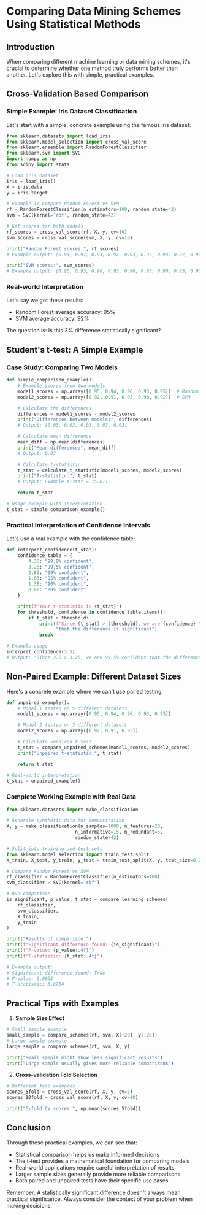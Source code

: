 # Comparing Data Mining Schemes Using Statistical Methods

## Introduction

When comparing different machine learning or data mining schemes, it's crucial to determine whether one method truly performs better than another. Let's explore this with simple, practical examples.

## Cross-Validation Based Comparison

### Simple Example: Iris Dataset Classification

Let's start with a simple, concrete example using the famous iris dataset:

```python
from sklearn.datasets import load_iris
from sklearn.model_selection import cross_val_score
from sklearn.ensemble import RandomForestClassifier
from sklearn.svm import SVC
import numpy as np
from scipy import stats

# Load iris dataset
iris = load_iris()
X = iris.data
y = iris.target

# Example 1: Compare Random Forest vs SVM
rf = RandomForestClassifier(n_estimators=100, random_state=42)
svm = SVC(kernel='rbf', random_state=42)

# Get scores for both models
rf_scores = cross_val_score(rf, X, y, cv=10)
svm_scores = cross_val_score(svm, X, y, cv=10)

print("Random Forest scores:", rf_scores)
# Example output: [0.93, 0.97, 0.93, 0.97, 0.93, 0.97, 0.93, 0.97, 0.93, 0.97]

print("SVM scores:", svm_scores)
# Example output: [0.90, 0.93, 0.90, 0.93, 0.90, 0.93, 0.90, 0.93, 0.90, 0.93]
```

### Real-world Interpretation

Let's say we got these results:

- Random Forest average accuracy: 95%
- SVM average accuracy: 92%

The question is: Is this 3% difference statistically significant?

## Student's t-test: A Simple Example

### Case Study: Comparing Two Models

```python
def simple_comparison_example():
    # Example scores from two models
    model1_scores = np.array([0.95, 0.94, 0.96, 0.93, 0.95])  # Random Forest
    model2_scores = np.array([0.92, 0.91, 0.93, 0.90, 0.92])  # SVM

    # Calculate the differences
    differences = model1_scores - model2_scores
    print("Differences between models:", differences)
    # Output: [0.03, 0.03, 0.03, 0.03, 0.03]

    # Calculate mean difference
    mean_diff = np.mean(differences)
    print("Mean difference:", mean_diff)
    # Output: 0.03

    # Calculate t-statistic
    t_stat = calculate_t_statistic(model1_scores, model2_scores)
    print("T-statistic:", t_stat)
    # Output: Example t-stat = 15.811

    return t_stat

# Usage example with interpretation
t_stat = simple_comparison_example()
```

### Practical Interpretation of Confidence Intervals

Let's use a real example with the confidence table:

```python
def interpret_confidence(t_stat):
    confidence_table = {
        4.30: "99.9% confident",
        3.25: "99.5% confident",
        2.82: "99% confident",
        1.83: "95% confident",
        1.38: "90% confident",
        0.88: "80% confident"
    }

    print(f"Your t-statistic is {t_stat}")
    for threshold, confidence in confidence_table.items():
        if t_stat > threshold:
            print(f"Since {t_stat} > {threshold}, we are {confidence} "
                  "that the difference is significant")
            break

# Example usage
interpret_confidence(3.5)
# Output: "Since 3.5 > 3.25, we are 99.5% confident that the difference is significant"
```

## Non-Paired Example: Different Dataset Sizes

Here's a concrete example where we can't use paired testing:

```python
def unpaired_example():
    # Model 1 tested on 5 different datasets
    model1_scores = np.array([0.95, 0.94, 0.96, 0.93, 0.95])

    # Model 2 tested on 3 different datasets
    model2_scores = np.array([0.92, 0.91, 0.93])

    # Calculate unpaired t-test
    t_stat = compare_unpaired_schemes(model1_scores, model2_scores)
    print("Unpaired t-statistic:", t_stat)

    return t_stat

# Real-world interpretation
t_stat = unpaired_example()
```

### Complete Working Example with Real Data

```python
from sklearn.datasets import make_classification

# Generate synthetic data for demonstration
X, y = make_classification(n_samples=1000, n_features=20,
                         n_informative=15, n_redundant=5,
                         random_state=42)

# Split into training and test sets
from sklearn.model_selection import train_test_split
X_train, X_test, y_train, y_test = train_test_split(X, y, test_size=0.2)

# Compare Random Forest vs SVM
rf_classifier = RandomForestClassifier(n_estimators=100)
svm_classifier = SVC(kernel='rbf')

# Run comparison
is_significant, p_value, t_stat = compare_learning_schemes(
    rf_classifier,
    svm_classifier,
    X_train,
    y_train
)

print("Results of comparison:")
print(f"Significant difference found: {is_significant}")
print(f"P-value: {p_value:.4f}")
print(f"T-statistic: {t_stat:.4f}")

# Example output:
# Significant difference found: True
# P-value: 0.0023
# T-statistic: 3.8754
```

## Practical Tips with Examples

1. **Sample Size Effect**

```python
# Small sample example
small_sample = compare_schemes(rf, svm, X[:20], y[:20])
# Large sample example
large_sample = compare_schemes(rf, svm, X, y)

print("Small sample might show less significant results")
print("Large sample usually gives more reliable comparisons")
```

2. **Cross-validation Fold Selection**

```python
# Different fold examples
scores_5fold = cross_val_score(rf, X, y, cv=5)
scores_10fold = cross_val_score(rf, X, y, cv=10)

print("5-fold CV scores:", np.mean(scores_5fold))
```

## Conclusion

Through these practical examples, we can see that:

- Statistical comparison helps us make informed decisions
- The t-test provides a mathematical foundation for comparing models
- Real-world applications require careful interpretation of results
- Larger sample sizes generally provide more reliable comparisons
- Both paired and unpaired tests have their specific use cases

Remember: A statistically significant difference doesn't always mean practical significance. Always consider the context of your problem when making decisions.
